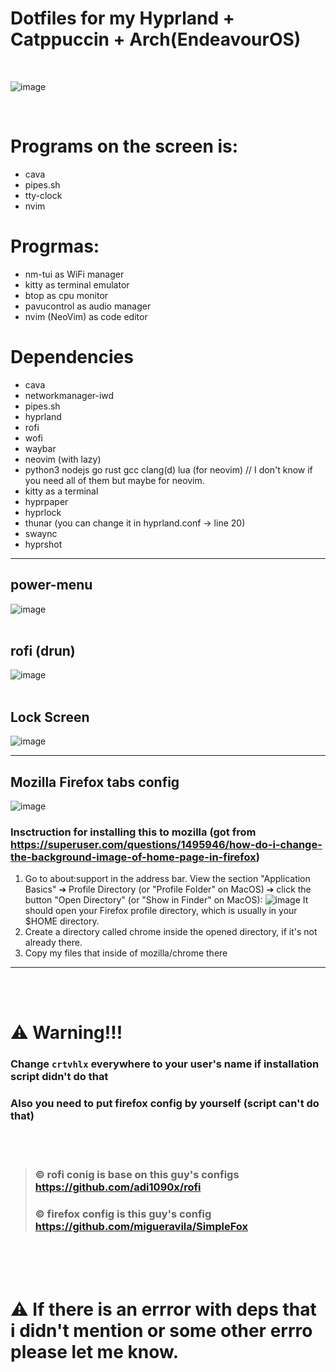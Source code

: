 # Dotfiles for my Hyprland + Catppuccin + Arch(EndeavourOS)
<br/>

![image](https://github.com/user-attachments/assets/fbdb685e-01b3-4a53-a8fc-e69e2af5f135)


<br/>

# Programs on the screen is:
- cava
- pipes.sh
- tty-clock
- nvim

# Progrmas:
- nm-tui       as WiFi manager
- kitty        as terminal emulator
- btop         as cpu monitor
- pavucontrol  as audio manager
- nvim (NeoVim)         as code editor

# Dependencies
- cava
- networkmanager-iwd
- pipes.sh
- hyprland
- rofi
- wofi
- waybar
- neovim (with lazy)
- python3 nodejs go rust gcc clang(d) lua (for neovim) // I don't know if you need all of them but maybe for neovim.
- kitty as a terminal
- hyprpaper
- hyprlock
- thunar (you can change it in hyprland.conf -> line 20)
- swaync
- hyprshot
---- 

## power-menu
![image](https://github.com/user-attachments/assets/17bb78e2-f6ab-4668-a654-dbf0c3424422)
<br/>
<br/>
## rofi (drun)
![image](https://github.com/user-attachments/assets/b91cc507-25b6-4a80-b7dc-d26b874c051a)
<br/>
<br/>
## Lock Screen
![image](https://github.com/user-attachments/assets/2bbfc9ad-dced-4218-ad83-4e4013b0b64b)

----

## Mozilla Firefox tabs config
![image](https://github.com/user-attachments/assets/93eaa02e-a201-483b-8f3c-3c751a4b9fbd)


###  Insctruction for installing this to mozilla (got from https://superuser.com/questions/1495946/how-do-i-change-the-background-image-of-home-page-in-firefox)

1. Go to about:support in the address bar. View the section "Application Basics" ➔ Profile Directory (or "Profile Folder" on MacOS) ➔ click the button "Open Directory" (or "Show in Finder" on MacOS): 
 ![image](https://github.com/user-attachments/assets/6534c220-f10b-4b63-9799-bf536b3d0dfb)
 It should open your Firefox profile directory, which is usually in your $HOME directory.
2. Create a directory called chrome inside the opened directory, if it's not already there.
3. Copy my files that inside of mozilla/chrome there
----

<br/>
<br/>

# ⚠️ Warning!!!
### Change `crtvhlx` everywhere to your user's name if installation script didn't do that
### Also you need to put firefox config by yourself (script can't do that)

<br/>
<br/>

> ### © rofi conig is base on this guy's configs https://github.com/adi1090x/rofi
> ### © firefox config is this guy's config https://github.com/migueravila/SimpleFox

<br/>
<br/>
<br/>

# ⚠️ If there is an errror with deps that i didn't mention or some other errro please let me know.

